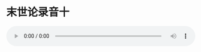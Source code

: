 # 末世论录音十

<audio style="width: 100%;" preload="false" controls controlslist="nodownload"><source src="//cdn.simai.ml/audio/mp3/old/27431.mp3" type="audio/mpeg">Your browser does not support the audio element.</audio>


